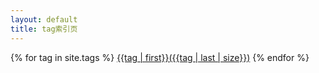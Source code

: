 ```yaml
---
layout: default
title: tag索引页
---
```


{% for tag in site.tags %}
<a href="/tag/{{tag | first}}.html">{{tag | first}}({{tag | last | size}})</a>
{% endfor %}